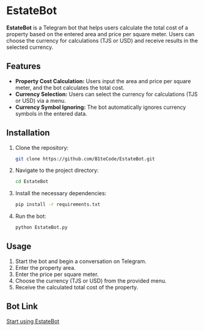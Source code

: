 # EstateBot

**EstateBot** is a Telegram bot that helps users calculate the total cost of a property based on the entered area and price per square meter. Users can choose the currency for calculations (TJS or USD) and receive results in the selected currency.

## Features

- **Property Cost Calculation:** Users input the area and price per square meter, and the bot calculates the total cost.
- **Currency Selection:** Users can select the currency for calculations (TJS or USD) via a menu.
- **Currency Symbol Ignoring:** The bot automatically ignores currency symbols in the entered data.

## Installation

1. Clone the repository:

    ```bash
    git clone https://github.com/B1teCode/EstateBot.git
    ```

2. Navigate to the project directory:

    ```bash
    cd EstateBot
    ```

3. Install the necessary dependencies:

    ```bash
    pip install -r requirements.txt
    ```

4. Run the bot:

    ```bash
    python EstateBot.py
    ```

## Usage

1. Start the bot and begin a conversation on Telegram.
2. Enter the property area.
3. Enter the price per square meter.
4. Choose the currency (TJS or USD) from the provided menu.
5. Receive the calculated total cost of the property.

## Bot Link

[Start using EstateBot](https://t.me/RealEstateCalc_bot)
